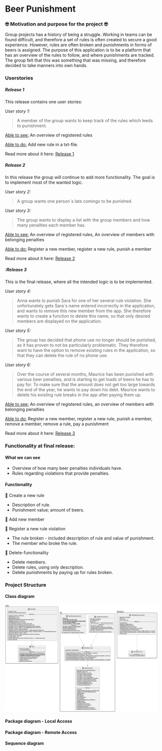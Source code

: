 # Beer Punishment
### :nerd_face:  Motivation and purpose for the project :nerd_face: 
Group projects has a history of being a struggle. Working in teams can be found difficult, and therefore a set of rules is often created to secure a good experience. 
However, rules are often broken and punishments in forms of beers is assigned. 
The purpose of this application is to be a platform that has an overview of the rules to follow, and where punishments are tracked.
The group felt that this was something that was missing, and therefore decided to take manners into own hands. 



### Userstories

##### Release 1
This release contains one user stories:

*User story 1:*
>A member of the group wants to keep track of the rules which leeds to punishment.

<ins>Able to see:</ins> An overview of registered rules

<ins>Able to do:</ins> Add new rule in a txt-file.

Read more about it here: [Release 1](./docs/release1/release1.md)

##### Release 2
In this release the group will continue to add more functionality. The goal is to implement most of the wanted logic.

*User story 2:*
>A group wants one person´s late comings to be punished.

*User story 3:*
>The group wants to display a list with the group members and how many penalties each member has.

<ins>Able to see:</ins> An overview of registered rules, An overview of members with belonging penalties

<ins>Able to do:</ins> Register a new member, register a new rule, punish a member

Read more about it here: [Release 2](./docs/release2/release2.md)


##### :Release 3
This is the final release, where all the intended logic is to be implemented.

*User story 4:*
> Anna wants to punish Sara for one of her several rule violation. She unfortunately gets Sara´s name entered incorrectly in the application, and wants to remove this new member from the app. She therefore wants to create a function to delete this name,
so that only desired members are displayed on the application.

*User story 5:*
> The group has decided that phone use no longer should be punished, as it has proven to not be particularly problematic. They therefore want to have the option to remove existing rules in the application,
so that they can delete the rule of no phone use.

*User story 6:*
> Over the course of several months, Maurice has been punished with various beer penalties, and is starting to get loads of beers he has to pay for. To make sure that the amount does not get too large towards the end of the year, he wants to pay down his debt. Maurice wants to delete
his existing rule breaks in the app after paying them up.

<ins>Able to see:</ins> An overview of registered rules, an overview of members with belonging penalties

<ins>Able to do:</ins> Register a new member, register a new rule, punish a member, remove a member, remove a rule, pay a punishment

Read more about it here: [Release 3](./docs/release3/release3.md)


### Functionality at final release:


#### What we can see
* Overview of how many beer penalties individuals have.
* Rules regarding violations that provide penalties.

#### Functionality

:round_pushpin: Create a new rule
  * Description of rule.
  * Punishment value; amount of beers.

:round_pushpin: Add new member

:round_pushpin: Register a new rule violation
  * The rule broken - included description of rule and value of punishment.
  * The member who broke the rule.

:round_pushpin: Delete-functionality 
  * Delete members.
  * Delete rules, using only description.
  * Delete punishments by paying up for rules broken.


###  Project Structure


#### Class diagram

![ClassDiagramPng](ClassDiagramPng.png)

#### Package diagram - Local Access

#### Package diagram - Remote Access

#### Sequence diagram




